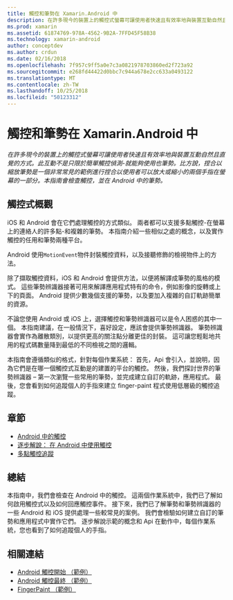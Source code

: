 ```yaml
---
title: 觸控和筆勢在 Xamarin.Android 中
description: 在許多現今的裝置上的觸控式螢幕可讓使用者快速且有效率地與裝置互動自然且直覺的方式。 此互動不是只限於簡單觸控偵測-就能夠使用也筆勢。 比方說，捏合以縮放筆勢是一個非常常見的範例進行捏合以使用者可以放大或縮小的兩個手指在螢幕的一部分。本指南會檢查觸控，並在 Android 中的筆勢。
ms.prod: xamarin
ms.assetid: 61874769-978A-4562-9B2A-7FFD45F58B38
ms.technology: xamarin-android
author: conceptdev
ms.author: crdun
ms.date: 02/16/2018
ms.openlocfilehash: 7f957c9ff5a0e7c3a0821978703860ed2f723a92
ms.sourcegitcommit: e268fd44422d0bbc7c944a678e2cc633a0493122
ms.translationtype: MT
ms.contentlocale: zh-TW
ms.lasthandoff: 10/25/2018
ms.locfileid: "50123312"
---
```

# <a name="touch-and-gestures-in-xamarinandroid"></a>觸控和筆勢在 Xamarin.Android 中

_在許多現今的裝置上的觸控式螢幕可讓使用者快速且有效率地與裝置互動自然且直覺的方式。此互動不是只限於簡單觸控偵測-就能夠使用也筆勢。比方說，捏合以縮放筆勢是一個非常常見的範例進行捏合以使用者可以放大或縮小的兩個手指在螢幕的一部分。本指南會檢查觸控，並在 Android 中的筆勢。_

## <a name="touch-overview"></a>觸控式概觀

iOS 和 Android 會在它們處理觸控的方式類似。 兩者都可以支援多點觸控-在螢幕上的連絡人的許多點-和複雜的筆勢。 本指南介紹一些相似之處的概念，以及實作觸控的任用和筆勢兩種平台。

Android 使用`MotionEvent`物件封裝觸控資料，以及接聽修飾的檢視物件上的方法。

除了擷取觸控資料，iOS 和 Android 會提供方法，以便將解譯成筆勢的風格的模式。 這些筆勢辨識器接著可用來解譯應用程式特有的命令，例如影像的旋轉或上下的頁面。 Android 提供少數幾個支援的筆勢，以及要加入複雜的自訂軌跡簡單的資源。

不論您使用 Android 或 iOS 上，選擇觸控和筆勢辨識器可以是令人困惑的其中一個。 本指南建議，在一般情況下，喜好設定，應該會提供筆勢辨識器。 筆勢辨識器會實作為離散類別，以提供更高的關注點分離更佳的封裝。 這可讓您輕鬆地共用的程式碼數量降到最低的不同檢視之間的邏輯。

本指南會遵循類似的格式，針對每個作業系統： 首先，Api 會引入，並說明，因為它們是在哪一個觸控式互動是的建置的平台的觸控。 然後，我們探討世界的筆勢辨識器 – 第一次瀏覽一些常用的筆勢，並完成建立自訂的軌跡，應用程式。 最後，您會看到如何追蹤個人的手指來建立 finger-paint 程式使用低層級的觸控追蹤。

## <a name="sections"></a>章節

-  [Android 中的觸控](~/android/app-fundamentals/touch/android-touch-walkthrough.md)
-  [逐步解說： 在 Android 中使用觸控](~/android/app-fundamentals/touch/android-touch-walkthrough.md)
-  [多點觸控追蹤](touch-tracking.md)

## <a name="summary"></a>總結

本指南中，我們會檢查在 Android 中的觸控。 這兩個作業系統中，我們已了解如何啟用觸控式以及如何回應觸控事件。 接下來，我們已了解筆勢和筆勢辨識器的一些 Android 和 iOS 提供處理一些較常見的案例。 我們會檢驗如何建立自訂的筆勢和應用程式中實作它們。 逐步解說示範的概念和 Api 在動作中，每個作業系統，您也看到了如何追蹤個人的手指。



## <a name="related-links"></a>相關連結

- [Android 觸控開始 （範例）](https://developer.xamarin.com/samples/monodroid/ApplicationFundamentals/Touch_start)
- [Android 觸控最終 （範例）](https://developer.xamarin.com/samples/monodroid/ApplicationFundamentals/Touch_final)
- [FingerPaint （範例）](https://developer.xamarin.com/samples/monodroid/ApplicationFundamentals/FingerPaint)
